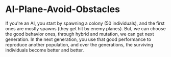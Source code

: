# AI-Plane-Avoid-Obstacles
If you're an AI, you start by spawning a colony (50 individuals), and the first ones are mostly spawns (they get hit by enemy planes). But, we can choose the good behavior ones, through hybrid and mutation, we can get next generation. In the next generation, you use that good performance to reproduce another population, and over the generations, the surviving individuals become better and better. 
